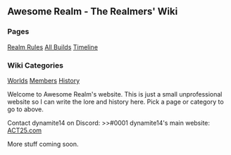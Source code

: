 ## Awesome Realm - The Realmers' Wiki

### Pages
[Realm Rules](rules)
[All Builds](builds)
[Timeline](timeline)

### Wiki Categories
[Worlds](worlds)
[Members](members)
[History](history)

Welcome to Awesome Realm's website. This is just a small unprofessional website so I can write the lore and history here. Pick a page or category to go to above.

Contact dynamite14 on Discord: >>#0001
dynamite14's main website: [ACT25.com](https://www.act25.com/)

More stuff coming soon.